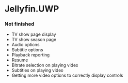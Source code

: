 # Jellyfin.UWP

### Not finished

* TV show page display
* TV show season page
* Audio options
* Subtitle options
* Playback reporting
* Resume
* Bitrate selection on playing video
* Subtitles on playing video
* Getting more video options to correctly display controls
